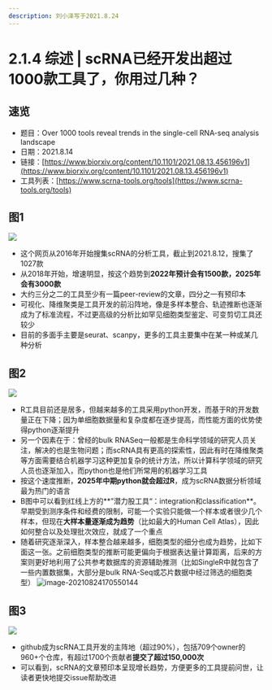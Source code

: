 ```yaml
---
description: 刘小泽写于2021.8.24
---
```


# 2.1.4 综述 | scRNA已经开发出超过1000款工具了，你用过几种？

## 速览

* 题目：Over 1000 tools reveal trends in the single-cell RNA-seq analysis landscape
* 日期：2021.8.14
* 链接：[https://www.biorxiv.org/content/10.1101/2021.08.13.456196v1](https://www.biorxiv.org/content/10.1101/2021.08.13.456196v1)
* 工具列表：[https://www.scrna-tools.org/tools](https://www.scrna-tools.org/tools)

## 图1

![](https://jieandze1314-1255603621.cos.ap-guangzhou.myqcloud.com/blog/2021-08-24-083308.png)

* 这个网页从2016年开始搜集scRNA的分析工具，截止到2021.8.12，搜集了1027款
* 从2018年开始，增速明显，按这个趋势到**2022年预计会有1500款，2025年会有3000款**
* 大约三分之二的工具至少有一篇peer-review的文章，四分之一有预印本
* 可视化、降维聚类是工具开发的前沿阵地，像是多样本整合、轨迹推断也逐渐成为了标准流程，不过更高级的分析比如罕见细胞类型鉴定、可变剪切工具还较少
* 目前的多面手主要是seurat、scanpy，更多的工具主要集中在某一种或某几种分析

## 图2

![](https://jieandze1314-1255603621.cos.ap-guangzhou.myqcloud.com/blog/2021-08-24-084554.png)

* R工具目前还是居多，但越来越多的工具采用python开发，而基于R的开发数量正在下降；因为单细胞数据量和复杂度都在逐步提高，而性能方面的优势使得python逐渐提升
* 另一个因素在于：曾经的bulk RNASeq一般都是生命科学领域的研究人员关注，解决的也是生物问题；而scRNA具有更高的探索性，因此有时在降维聚类等方面需要结合机器学习这种更加复杂的统计方法，所以计算科学领域的研究人员也逐渐加入，而python也是他们所常用的机器学习工具
* 按这个速度推断，**2025年中期python就会超过R**，成为scRNA数据分析领域最为热门的语言
* B图中可以看到红线上方的**”潜力股工具“：integration和classification**。早期受到测序条件和经费的限制，可能一个实验只能做一个样本或者很少几个样本，但现在**大样本量逐渐成为趋势**（比如最大的Human Cell Atlas），因此如何整合以及处理批次效应，就成了一个重点
* 随着研究逐渐深入，样本整合越来越多，细胞类型的细分也成为趋势，比如下面这一张。之前细胞类型的推断可能更偏向于根据表达量计算距离，后来的方案则更好地利用了公共参考数据库的资源辅助推测（比如SingleR中就包含了一些内置数据集，大部分是bulk RNA-Seq或芯片数据中经过筛选的细胞类型） ![image-20210824170550144](https://jieandze1314-1255603621.cos.ap-guangzhou.myqcloud.com/blog/2021-08-24-090550.png)

## 图3

![](https://jieandze1314-1255603621.cos.ap-guangzhou.myqcloud.com/blog/2021-08-24-091304.png)

* github成为scRNA工具开发的主阵地（超过90%），包括709个owner的960+个仓库，有超过1700个贡献者**提交了超过150,000次**
* 可以看到，scRNA的文章预印本呈现增长趋势，方便更多的工具提前问世，让读者更快地提交issue帮助改进
